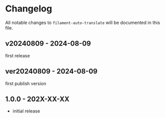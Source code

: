 # Changelog

All notable changes to `filament-auto-translate` will be documented in this file.

## v20240809 - 2024-08-09

first release

## ver20240809 - 2024-08-09

first publish version

## 1.0.0 - 202X-XX-XX

- initial release
